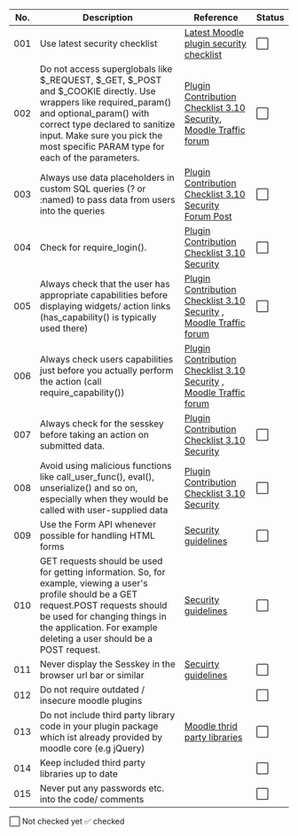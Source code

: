 
| No. | Description                                                       | Reference                 | Status |
| --- | ------------------------------------------------------------------| ------------------------- | ------ |
| 001 | Use latest security checklist                                     | [Latest Moodle plugin security checklist](https://github.com/emeneo/Moodle-Plugin-Security-Checklist)|⬜|
| 002 | Do not access superglobals like $_REQUEST, $_GET, $_POST and $_COOKIE directly. Use wrappers like required_param() and optional_param() with correct type declared to sanitize input. Make sure you pick the most specific PARAM type for each of the parameters.|[Plugin Contribution Checklist 3.10 Security](https://docs.moodle.org/dev/Plugin_contribution_checklist#Security), [Moodle Traffic forum](https://moodle.org/mod/forum/discuss.php?d=263614#p1142448) |⬜|   
| 003 | Always use data placeholders in custom SQL queries (? or :named) to pass data from users into the queries      | [Plugin Contribution Checklist 3.10 Security](https://docs.moodle.org/dev/Plugin_contribution_checklist#Security)    [Forum Post](https://moodle.org/mod/forum/discuss.php?d=263614#p1142448)                 |⬜|
| 004 |Check for require_login().       |  [Plugin Contribution Checklist 3.10 Security](https://docs.moodle.org/dev/Plugin_contribution_checklist#Security)                         |⬜|
| 005 | Always check that the user has appropriate capabilities before displaying widgets/ action links (has_capability() is typically used there)    |  [Plugin Contribution Checklist 3.10 Security](https://docs.moodle.org/dev/Plugin_contribution_checklist#Security) ,  [Moodle Traffic forum](https://moodle.org/mod/forum/discuss.php?d=263614#p1142448)  |⬜|
| 006 | Always check users capabilities just before you actually perform the action (call require_capability())    |   [Plugin Contribution Checklist 3.10 Security](https://docs.moodle.org/dev/Plugin_contribution_checklist#Security) ,  [Moodle Traffic forum](https://moodle.org/mod/forum/discuss.php?d=263614#p1142448)  
| 007 | Always check for the sesskey before taking an action on submitted data.  |[Plugin Contribution Checklist 3.10 Security](https://docs.moodle.org/dev/Plugin_contribution_checklist#Security)               |⬜|
| 008 | Avoid using malicious functions like call_user_func(), eval(), unserialize() and so on, especially when they would be called with user-supplied data      |  [Plugin Contribution Checklist 3.10 Security](https://docs.moodle.org/dev/Plugin_contribution_checklist#Security)                         |⬜|
| 009 | Use the Form API whenever possible for handling HTML forms | [Security guidelines](https://docs.moodle.org/dev/Security:Cross-site_request_forgery#What_you_need_to_do_in_your_code)     |⬜|
| 010 | GET requests should be used for getting information. So, for example, viewing a user's profile should be a GET request.POST requests should be used for changing things in the application. For example deleting a user should be a POST request.        |  [Security guidelines](https://docs.moodle.org/dev/Security:Cross-site_request_forgery#Use_HTTP_correctly)|⬜|
| 011 | Never display the Sesskey in the browser url bar or similar| [Secuirty guidelines](https://docs.moodle.org/dev/Security:Cross-site_request_forgery#Use_HTTP_correctly) |⬜|
| 012| Do not require outdated / insecure moodle plugins |  |⬜|
| 013| Do not include third party library code in your plugin package which ist already provided by moodle core (e.g jQuery) |[Moodle thrid party libraries](https://moodledev.io/general/community/credits/thirdpartylibs)  |⬜|
| 014| Keep included third party libraries up to date|  |⬜|
| 015| Never put any passwords etc. into the code/ comments|  |⬜|

⬜ Not checked yet
✅ checked

